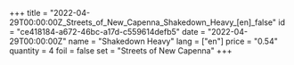 +++
title = "2022-04-29T00:00:00Z_Streets_of_New_Capenna_Shakedown_Heavy_[en]_false"
id = "ce418184-a672-46bc-a17d-c559614defb5"
date = "2022-04-29T00:00:00Z"
name = "Shakedown Heavy"
lang = ["en"]
price = "0.54"
quantity = 4
foil = false
set = "Streets of New Capenna"
+++
